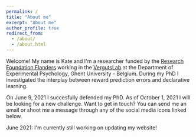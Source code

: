 ```yaml
---
permalink: /
title: "About me"
excerpt: "About me"
author_profile: true
redirect_from: 
  - /about/
  - /about.html
---
```


Welcome! My name is Kate and I'm a researcher funded by the [Research Foundation Flanders](https://www.fwo.be/) working in the [VergutsLab](https://www.cogcomneurosci.com/) at the Department of Experimental Psychology, Ghent University - Belgium. During my PhD I investigated the interplay between reward prediction errors and declarative learning. 

On June 9, 2021 I succesfully defended my PhD. As of October 1, 2021 I will be looking for a new challenge. Want to get in touch? You can send me an email or shoot me a message through any of the social media icons linked below. 

June 2021: I'm currently still working on updating my website!